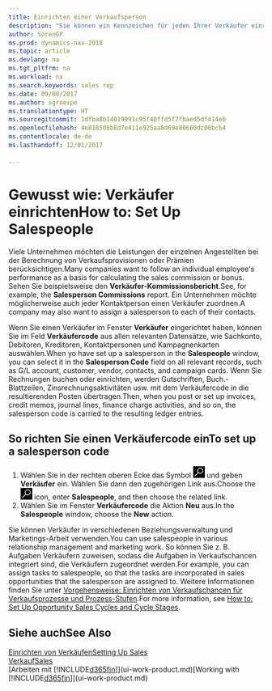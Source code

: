 ```yaml
---
title: Einrichten einer Verkaufsperson
description: "Sie können ein Kennzeichen für jeden Ihrer Verkäufer einrichten, damit Sie eine Einzelleistung verfolgen oder einen Kontakt zuordnen können."
author: SorenGP
ms.prod: dynamics-nav-2018
ms.topic: article
ms.devlang: na
ms.tgt_pltfrm: na
ms.workload: na
ms.search.keywords: sales rep
ms.date: 09/08/2017
ms.author: sgroespe
ms.translationtype: HT
ms.sourcegitcommit: 1dfba8b14019991c95f40ffd5f7fbaed5df414eb
ms.openlocfilehash: 4e818508b8d7e411e925aa8d69e80660dc00bcb4
ms.contentlocale: de-de
ms.lasthandoff: 12/01/2017

---
```

# <a name="how-to-set-up-salespeople"></a><span data-ttu-id="b3a69-103">Gewusst wie: Verkäufer einrichten</span><span class="sxs-lookup"><span data-stu-id="b3a69-103">How to: Set Up Salespeople</span></span>
<span data-ttu-id="b3a69-104">Viele Unternehmen möchten die Leistungen der einzelnen Angestellten bei der Berechnung von Verkaufsprovisionen oder Prämien berücksichtigen.</span><span class="sxs-lookup"><span data-stu-id="b3a69-104">Many companies want to follow an individual employee's performance as a basis for calculating the sales commission or bonus.</span></span> <span data-ttu-id="b3a69-105">Sehen Sie beispielsweise den **Verkäufer-Kommissionsbericht**.</span><span class="sxs-lookup"><span data-stu-id="b3a69-105">See, for example, the **Salesperson Commissions** report.</span></span> <span data-ttu-id="b3a69-106">Ein Unternehmen möchte möglicherweise auch jeder Kontaktperson einen Verkäufer zuordnen.</span><span class="sxs-lookup"><span data-stu-id="b3a69-106">A company may also want to assign a salesperson to each of their contacts.</span></span>

<span data-ttu-id="b3a69-107">Wenn Sie einen Verkäufer im Fenster **Verkäufer** eingerichtet haben, können Sie im Feld **Verkäufercode** aus allen relevanten Datensätze, wie Sachkonto, Debitoren, Kreditoren, Kontaktpersonen und Kampagnenkarten auswählen.</span><span class="sxs-lookup"><span data-stu-id="b3a69-107">When yo have set up a salesperson in the **Salespeople** window, you can select it in the **Salesperson Code** field on all relevant records, such as G/L account, customer, vendor, contacts, and campaign cards.</span></span> <span data-ttu-id="b3a69-108">Wenn Sie Rechnungen buchen oder einrichten, werden Gutschriften, Buch.-Blattzeilen, Zinsrechnungsaktivitäten usw. mit dem Verkäufercode in die resultierenden Posten übertragen.</span><span class="sxs-lookup"><span data-stu-id="b3a69-108">Then, when you post or set up invoices, credit memos, journal lines, finance charge activities, and so on, the salesperson code is carried to the resulting ledger entries.</span></span>

## <a name="to-set-up-a-salesperson-code"></a><span data-ttu-id="b3a69-109">So richten Sie einen Verkäufercode ein</span><span class="sxs-lookup"><span data-stu-id="b3a69-109">To set up a salesperson code</span></span>
1. <span data-ttu-id="b3a69-110">Wählen Sie in der rechten oberen Ecke das Symbol ![Nach Seite oder Bericht suchen](media/ui-search/search_small.png "Nach Seite oder Bericht suchen") und geben **Verkäufer** ein. Wählen Sie dann den zugehörigen Link aus.</span><span class="sxs-lookup"><span data-stu-id="b3a69-110">Choose the ![Search for Page or Report](media/ui-search/search_small.png "Search for Page or Report icon") icon, enter **Salespeople**, and then choose the related link.</span></span>
2. <span data-ttu-id="b3a69-111">Wählen Sie im Fenster **Verkäufercode** die Aktion **Neu** aus.</span><span class="sxs-lookup"><span data-stu-id="b3a69-111">In the **Salespeople** window, choose the **New** action.</span></span>

<span data-ttu-id="b3a69-112">Sie können Verkäufer in verschiedenen Beziehungsverwaltung und Marketings-Arbeit verwenden.</span><span class="sxs-lookup"><span data-stu-id="b3a69-112">You can use salespeople in various relationship management and marketing work.</span></span> <span data-ttu-id="b3a69-113">So können Sie z. B. Aufgaben Verkäufern zuweisen, sodass die Aufgaben in Verkaufschancen integriert sind, die Verkäufern zugeordnet werden.</span><span class="sxs-lookup"><span data-stu-id="b3a69-113">For example, you can assign tasks to salespeople, so that the tasks are incorporated in sales opportunities that the salesperson are assigned to.</span></span> <span data-ttu-id="b3a69-114">Weitere Informationen finden Sie unter [Vorgehensweise: Einrichten von Verkaufschancen für Verkaufsprozesse und Prozess-Stufen](marketing-how-setup-opportunity-sales-cycles-stages.md).</span><span class="sxs-lookup"><span data-stu-id="b3a69-114">For more information, see [How to: Set Up Opportunity Sales Cycles and Cycle Stages](marketing-how-setup-opportunity-sales-cycles-stages.md).</span></span>

## <a name="see-also"></a><span data-ttu-id="b3a69-115">Siehe auch</span><span class="sxs-lookup"><span data-stu-id="b3a69-115">See Also</span></span>
[<span data-ttu-id="b3a69-116">Einrichten von Verkäufen</span><span class="sxs-lookup"><span data-stu-id="b3a69-116">Setting Up Sales</span></span>](sales-setup-sales.md)  
[<span data-ttu-id="b3a69-117">Verkauf</span><span class="sxs-lookup"><span data-stu-id="b3a69-117">Sales</span></span>](sales-manage-sales.md)  
<span data-ttu-id="b3a69-118">[Arbeiten mit [!INCLUDE[d365fin](includes/d365fin_md.md)]](ui-work-product.md)</span><span class="sxs-lookup"><span data-stu-id="b3a69-118">[Working with [!INCLUDE[d365fin](includes/d365fin_md.md)]](ui-work-product.md)</span></span>  


